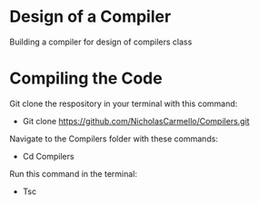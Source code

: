 # Design of a Compiler
Building a compiler for design of compilers class


# Compiling the Code

Git clone the respository in your terminal with this command:

*  Git clone https://github.com/NicholasCarmello/Compilers.git

Navigate to the Compilers folder with these commands:

* Cd Compilers

Run this command in the terminal:

* Tsc




